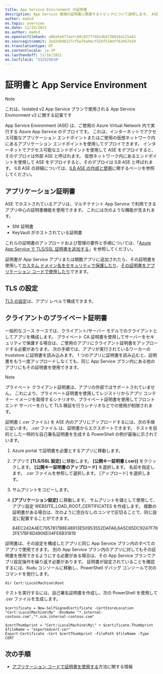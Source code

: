 ```yaml
---
title: App Service Environment の証明書
description: App Service 環境の証明書に関連するトピックについて説明します。 ASE の単一テナントアプリで証明書バインドがどのように機能するかについて説明します。
author: madsd
ms.topic: overview
ms.date: 11/15/2021
ms.author: madsd
ms.openlocfilehash: a86a5e67faafc88c837f7401db473b0164125a82
ms.sourcegitcommit: 2ed2d9d6227cf5e7ba9ecf52bf518dff63457a59
ms.translationtype: HT
ms.contentlocale: ja-JP
ms.lasthandoff: 11/16/2021
ms.locfileid: "132525610"
---
```

# <a name="certificates-and-the-app-service-environment"></a>証明書と App Service Environment 
> [!NOTE]
> これは、Isolated v2 App Service プランで使用される App Service Environment v3 に関する記事です
>

App Service Environment (ASE) は、ご使用の Azure Virtual Network 内で実行する Azure App Service のデプロイです。 これは、インターネットでアクセス可能なアプリケーション エンドポイントまたはご使用の仮想ネットワーク内にあるアプリケーション エンドポイントを使用してデプロイできます。 インターネットでアクセス可能なエンドポイントを使用して ASE をデプロイすると、そのデプロイは外部 ASE と呼ばれます。 仮想ネットワーク内にあるエンドポイントを使用して ASE をデプロイすると、そのデプロイは ILB ASE と呼ばれます。 ILB ASE の詳細については、[ILB ASE の作成と使用](./creation.md)に関するページを参照してください。

## <a name="application-certificates"></a>アプリケーション証明書

ASE でホストされているアプリは、マルチテナント App Service で利用できるアプリ中心の証明書機能を使用できます。 これには次のような機能が含まれます。

- SNI 証明書
- KeyVault がホストされている証明書

これらの証明書のアップロードおよび管理の要件と手順については、「[Azure App Service で TLS/SSL 証明書を追加する](../configure-ssl-certificate.md)」を参照してください。

証明書が App Service アプリまたは関数アプリに追加されたら、その証明書を使用して[カスタム ドメイン名をセキュリティで保護したり](../configure-ssl-bindings.md)、[その証明書をアプリケーション コードで使用したり](../configure-ssl-certificate-in-code.md)できます。

## <a name="tls-settings"></a>TLS の設定

[TLS の設定](../configure-ssl-bindings.md#enforce-tls-versions)は、アプリ レベルで構成できます。

## <a name="private-client-certificate"></a>クライアントのプライベート証明書

一般的なユース ケースでは、クライアント/サーバー モデルでのクライアントとしてアプリを構成します。 プライベート CA 証明書を使用してサーバーをセキュリティで保護する場合は、ご使用のアプリにクライアント証明書をアップロードする必要があります。 次の手順では、アプリが実行されているワーカーの truststore に証明書を読み込みます。 1 つのアプリに証明書を読み込むと、証明書をもう一度アップロードしなくても、同じ App Service プラン内にある他のアプリにもその証明書を使用できます。

>[!NOTE]
> プライベート クライアント証明書は、アプリの外部ではサポートされていません。 これにより、プライベート証明書を使用してレジストリからアプリ コンテナー イメージを取得するシナリオや、プライベート証明書を使用してフロントエンド サーバーを介して TLS 検証を行うシナリオなどでの使用が制限されます。

証明書 ( *.cer* ファイル) を ASE 内のアプリにアップロードするには、次の手順に従います。 *.cer* ファイル は、証明書からエクスポートできます。 テストを目的とした一時的な自己署名証明書を生成する PowerShell の例が最後に示されています。

1. Azure portal で証明書を必要とするアプリに移動します。
1. アプリで **[TLS/SSL 設定]** に移動します。 **[公開キー証明書 (.cer)]** をクリックします。 **[公開キー証明書のアップロード]** を選択します。 名前を指定します。 *.cer* ファイルを参照して選択します。 [アップロード] を選択します。 
1. サムプリントをコピーします。
1. **[アプリケーション設定]** に移動します。 サムプリントを値として使用して、アプリ設定 WEBSITE_LOAD_ROOT_CERTIFICATES を作成します。 複数の証明書がある場合は、次のように空白なしのコンマで区切ることで、同じ設定に配置することができます。 

    84EC242A4EC7957817B8E48913E50953552DAFA6,6A5C65DC9247F762FE17BF8D4906E04FE6B31819

証明書は、その設定を構成したアプリと同じ App Service プラン内のすべてのアプリで使用できます。 別の App Service プラン内のアプリに対してもその証明書を使用できるようにする必要がある場合は、その App Service プランでアプリ設定操作を繰り返す必要があります。 証明書が設定されていることを確認するには、Kudu コンソールに移動し、PowerShell デバッグ コンソールで次のコマンドを発行します。

```azurepowershell-interactive
dir Cert:\LocalMachine\Root
```

テストを実行するには、自己署名証明書を作成し、次の PowerShell を使用して *.cer* ファイルを生成します。 

```azurepowershell-interactive
$certificate = New-SelfSignedCertificate -CertStoreLocation "Cert:\LocalMachine\My" -DnsName "*.internal-contoso.com","*.scm.internal-contoso.com"

$certThumbprint = "Cert:\LocalMachine\My\" + $certificate.Thumbprint
$fileName = "exportedcert.cer"
Export-Certificate -Cert $certThumbprint -FilePath $fileName -Type CERT
```

## <a name="next-steps"></a>次の手順

* [アプリケーション コードで証明書を使用する](../configure-ssl-certificate-in-code.md)方法に関する情報